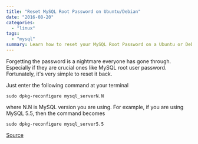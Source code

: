 ```yaml
---
title: "Reset MySQL Root Password on Ubuntu/Debian"
date: "2016-08-20"
categories: 
  - "linux"
tags:
  - "mysql"
summary: Learn how to reset your MySQL Root Password on a Ubuntu or Debian system.
---
```


Forgetting the password is a nightmare everyone has gone through. Especially if they are crucial ones like MySQL root user password. Fortunately, it's very simple to reset it back.

Just enter the following command at your terminal

```
sudo dpkg-reconfigure mysql_serverN.N
```

where N.N is MySQL version you are using. For example, if you are using MySQL 5.5, then the command becomes

```
sudo dpkg-reconfigure mysql_server5.5
```

[Source](https://help.ubuntu.com/community/MysqlPasswordReset)

